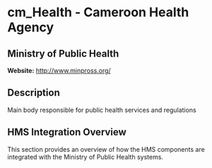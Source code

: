 # cm_Health - Cameroon Health Agency

## Ministry of Public Health

**Website:** http://www.minpross.org/

## Description

Main body responsible for public health services and regulations

## HMS Integration Overview

This section provides an overview of how the HMS components are integrated with the Ministry of Public Health systems.
